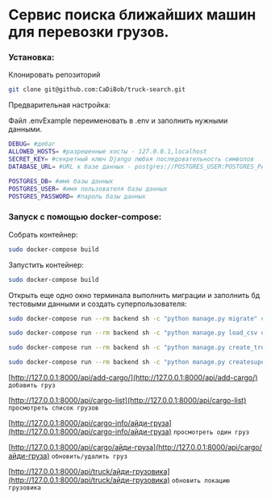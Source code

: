 # Сервис поиска ближайших машин для перевозки грузов.

### Установка:

Клонировать репозиторий

```bash
git clone git@github.com:CaDiBob/truck-search.git
```

Предварительная настройка:

Файл .envExample переименовать в .env и заполнить нужными данными.

```bash
DEBUG= #дебаг
ALLOWED_HOSTS= #разрешенные хосты - 127.0.0.1,localhost
SECRET_KEY= #секретный ключ Django любая последовательность символов
DATABASE_URL= #URL к базе данных - postgres://POSTGRES_USER:POSTGRES_PASSWORD@db/POSTGRES_DB

POSTGRES_DB= #имя базы данных
POSTGRES_USER= #имя пользователя базы данных
POSTGRES_PASSWORD= #пароль базы данных
```

### Запуск с помощью docker-compose:

Собрать контейнер:

```bash
sudo docker-compose build
```

Запустить контейнер:

```bash
sudo docker-compose build
```

Открыть еще одно окно терминала выполнить миграции и заполнить бд тестовыми данными и создать суперпользователя:

```bash
sudo docker-compose run --rm backend sh -c "python manage.py migrate" #запустит миграции

sudo docker-compose run --rm backend sh -c "python manage.py load_csv uszips.csv" #заполнит БД локациями

sudo docker-compose run --rm backend sh -c "python manage.py create_trucks" #заполнит БД грузовиками по умолчанию 20 шт., принимает необязательный аргумент целое число какое количество грузовиков создать.

sudo docker-compose run --rm backend sh -c "python manage.py createsuperuser" #создать суперпотльвателя для админ-панели
```

[http://127.0.0.1:8000/api/add-cargo/](http://127.0.0.1:8000/api/add-cargo/) `добавить груз`

[http://127.0.0.1:8000/api/cargo-list](http://127.0.0.1:8000/api/cargo-list) `просмотреть список грузов`

[http://127.0.0.1:8000/api/cargo-info/айди-груза](http://127.0.0.1:8000/api/cargo-info/айди-груза) `просмотреть один груз`

[http://127.0.0.1:8000/api/cargo/айди-груза](http://127.0.0.1:8000/api/cargo/айди-груза) `обновить/удалить груз`

[http://127.0.0.1:8000/api/truck/айди-грузовика](http://127.0.0.1:8000/api/truck/айди-грузовика) `обновить локацию грузовика`
